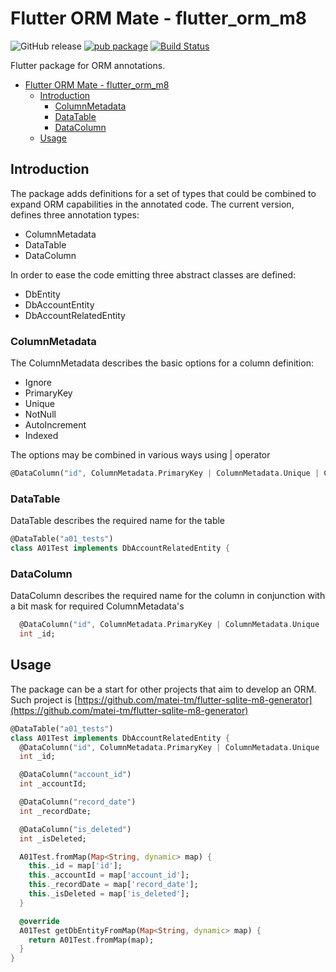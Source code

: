 # Flutter ORM Mate - flutter_orm_m8

![GitHub release](https://img.shields.io/github/release-pre/matei-tm/flutter-orm-m8.svg) [![pub package](https://img.shields.io/pub/v/flutter_orm_m8.svg)](https://pub.dartlang.org/packages/flutter_orm_m8) [![Build Status](https://travis-ci.org/matei-tm/flutter-orm-m8.svg?branch=master)](https://travis-ci.org/matei-tm/flutter-orm-m8)

Flutter package for ORM annotations.

- [Flutter ORM Mate - flutter_orm_m8](#flutter-orm-mate---flutterormm8)
  - [Introduction](#introduction)
    - [ColumnMetadata](#columnmetadata)
    - [DataTable](#datatable)
    - [DataColumn](#datacolumn)
  - [Usage](#usage)

## Introduction

The package adds definitions for a set of types that could be combined to expand ORM capabilities in the annotated code.
The current version, defines three annotation types:

- ColumnMetadata
- DataTable
- DataColumn

In order to ease the code emitting three abstract classes are defined:

- DbEntity
- DbAccountEntity
- DbAccountRelatedEntity

### ColumnMetadata

The ColumnMetadata describes the basic options for a column definition:

- Ignore
- PrimaryKey
- Unique
- NotNull
- AutoIncrement
- Indexed

The options may be combined in various ways using | operator

```dart
@DataColumn("id", ColumnMetadata.PrimaryKey | ColumnMetadata.Unique | ColumnMetadata.AutoIncrement)
```

### DataTable

DataTable describes the required name for the table

```dart
@DataTable("a01_tests")
class A01Test implements DbAccountRelatedEntity {
```

### DataColumn

DataColumn describes the required name for the column in conjunction  with a bit mask for required ColumnMetadata's

```dart
  @DataColumn("id", ColumnMetadata.PrimaryKey | ColumnMetadata.Unique | ColumnMetadata.AutoIncrement)
  int _id;
```

## Usage

The package can be a start for other projects that aim to develop an ORM.
Such project is [https://github.com/matei-tm/flutter-sqlite-m8-generator](https://github.com/matei-tm/flutter-sqlite-m8-generator)

```dart
@DataTable("a01_tests")
class A01Test implements DbAccountRelatedEntity {
  @DataColumn("id", ColumnMetadata.PrimaryKey | ColumnMetadata.Unique | ColumnMetadata.AutoIncrement)
  int _id;

  @DataColumn("account_id")
  int _accountId;

  @DataColumn("record_date")
  int _recordDate;

  @DataColumn("is_deleted")
  int _isDeleted;

  A01Test.fromMap(Map<String, dynamic> map) {
    this._id = map['id'];
    this._accountId = map['account_id'];    
    this._recordDate = map['record_date'];
    this._isDeleted = map['is_deleted'];
  }

  @override
  A01Test getDbEntityFromMap(Map<String, dynamic> map) {
    return A01Test.fromMap(map);
  }  
}
```


